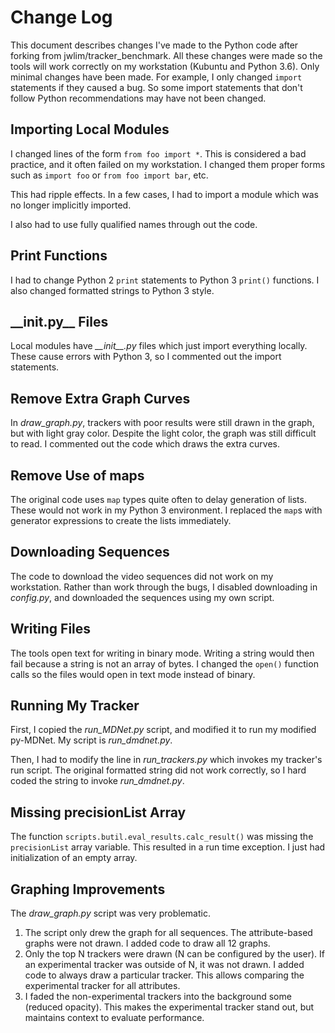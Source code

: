 # Change Log
This document describes changes I've made to the Python code after forking from 
jwlim/tracker\_benchmark. All these changes were made so the tools will work
correctly on my workstation (Kubuntu and Python 3.6). Only minimal changes have
been made. For example, I only changed `import` statements if they caused a bug.
So some import statements that don't follow Python recommendations may have not
been changed.

## Importing Local Modules
I changed lines of the form `from foo import *`. This is considered a bad
practice, and it often failed on my workstation. I changed them proper forms
such as `import foo` or `from foo import bar`, etc.

This had ripple effects. In a few cases, I had to import a module which was no
longer implicitly imported.

I also had to use fully qualified names through out the code.

## Print Functions
I had to change Python 2 `print` statements to Python 3 `print()` functions. I
also changed formatted strings to Python 3 style.

## \_\_init.py\_\_ Files
Local modules have *\_\_init\_\_.py* files which just import everything locally.
These cause errors with Python 3, so I commented out the import statements.

## Remove Extra Graph Curves
In *draw_graph.py*, trackers with poor results were still drawn in the graph,
but with light gray color. Despite the light color, the graph was still
difficult to read. I commented out the code which draws the extra curves.

## Remove Use of maps
The original code uses `map` types quite often to delay generation of lists.
These would not work in my Python 3 environment. I replaced the `map`s with
generator expressions to create the lists immediately.

## Downloading Sequences
The code to download the video sequences did not work on my workstation. Rather
than work through the bugs, I disabled downloading in *config.py*, and
downloaded the sequences using my own script.

## Writing Files
The tools open text for writing in binary mode. Writing a string would then fail
because a string is not an array of bytes. I changed the `open()` function calls
so the files would open in text mode instead of binary.

## Running My Tracker
First, I copied the *run_MDNet.py* script, and modified it to run my modified
py-MDNet. My script is *run_dmdnet.py*.

Then, I had to modify the line in *run_trackers.py* which invokes my tracker's
run script. The original formatted string did not work correctly, so I hard
coded the string to invoke *run_dmdnet.py*.

## Missing precisionList Array
The function `scripts.butil.eval_results.calc_result()` was missing the
`precisionList` array variable. This resulted in a run time exception. I just
had initialization of an empty array.

## Graphing Improvements
The *draw_graph.py* script was very problematic.
1. The script only drew the graph for all sequences. The attribute-based graphs
   were not drawn. I added code to draw all 12 graphs.
1. Only the top N trackers were drawn (N can be configured by the user). If an
   experimental tracker was outside of N, it was not drawn. I added code to
always draw a particular tracker. This allows comparing the experimental tracker
for all attributes.
1. I faded the non-experimental trackers into the background some (reduced
   opacity). This makes the experimental tracker stand out, but maintains
context to evaluate performance.
